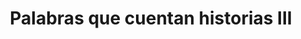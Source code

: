 ---
layout: libro
title: Palabras que cuentan historias III
flipbook: https://www.yumpu.com/es/embed/view/om21uC3qpETQOVKx
permalink: /libros/palabras3/
---